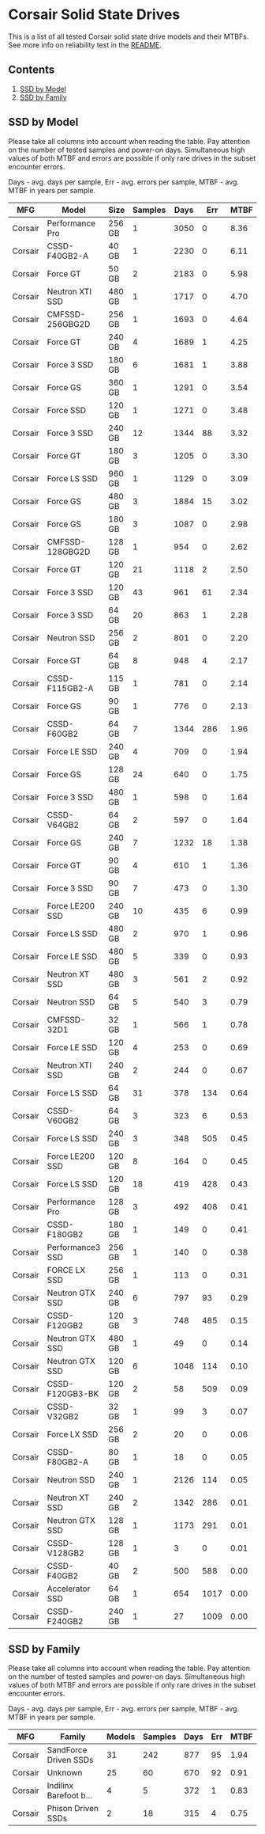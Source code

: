 Corsair Solid State Drives
==========================

This is a list of all tested Corsair solid state drive models and their MTBFs. See
more info on reliability test in the [README](https://github.com/linuxhw/SMART).

Contents
--------

1. [ SSD by Model  ](#ssd-by-model)
2. [ SSD by Family ](#ssd-by-family)

SSD by Model
------------

Please take all columns into account when reading the table. Pay attention on the
number of tested samples and power-on days. Simultaneous high values of both MTBF
and errors are possible if only rare drives in the subset encounter errors.

Days - avg. days per sample,
Err  - avg. errors per sample,
MTBF - avg. MTBF in years per sample.

| MFG       | Model              | Size   | Samples | Days  | Err   | MTBF |
|-----------|--------------------|--------|---------|-------|-------|------|
| Corsair   | Performance Pro    | 256 GB | 1       | 3050  | 0     | 8.36   |
| Corsair   | CSSD-F40GB2-A      | 40 GB  | 1       | 2230  | 0     | 6.11   |
| Corsair   | Force GT           | 50 GB  | 2       | 2183  | 0     | 5.98   |
| Corsair   | Neutron XTI SSD    | 480 GB | 1       | 1717  | 0     | 4.70   |
| Corsair   | CMFSSD-256GBG2D    | 256 GB | 1       | 1693  | 0     | 4.64   |
| Corsair   | Force GT           | 240 GB | 4       | 1689  | 1     | 4.25   |
| Corsair   | Force 3 SSD        | 180 GB | 6       | 1681  | 1     | 3.88   |
| Corsair   | Force GS           | 360 GB | 1       | 1291  | 0     | 3.54   |
| Corsair   | Force SSD          | 120 GB | 1       | 1271  | 0     | 3.48   |
| Corsair   | Force 3 SSD        | 240 GB | 12      | 1344  | 88    | 3.32   |
| Corsair   | Force GT           | 180 GB | 3       | 1205  | 0     | 3.30   |
| Corsair   | Force LS SSD       | 960 GB | 1       | 1129  | 0     | 3.09   |
| Corsair   | Force GS           | 480 GB | 3       | 1884  | 15    | 3.02   |
| Corsair   | Force GS           | 180 GB | 3       | 1087  | 0     | 2.98   |
| Corsair   | CMFSSD-128GBG2D    | 128 GB | 1       | 954   | 0     | 2.62   |
| Corsair   | Force GT           | 120 GB | 21      | 1118  | 2     | 2.50   |
| Corsair   | Force 3 SSD        | 120 GB | 43      | 961   | 61    | 2.34   |
| Corsair   | Force 3 SSD        | 64 GB  | 20      | 863   | 1     | 2.28   |
| Corsair   | Neutron SSD        | 256 GB | 2       | 801   | 0     | 2.20   |
| Corsair   | Force GT           | 64 GB  | 8       | 948   | 4     | 2.17   |
| Corsair   | CSSD-F115GB2-A     | 115 GB | 1       | 781   | 0     | 2.14   |
| Corsair   | Force GS           | 90 GB  | 1       | 776   | 0     | 2.13   |
| Corsair   | CSSD-F60GB2        | 64 GB  | 7       | 1344  | 286   | 1.96   |
| Corsair   | Force LE SSD       | 240 GB | 4       | 709   | 0     | 1.94   |
| Corsair   | Force GS           | 128 GB | 24      | 640   | 0     | 1.75   |
| Corsair   | Force 3 SSD        | 480 GB | 1       | 598   | 0     | 1.64   |
| Corsair   | CSSD-V64GB2        | 64 GB  | 2       | 597   | 0     | 1.64   |
| Corsair   | Force GS           | 240 GB | 7       | 1232  | 18    | 1.38   |
| Corsair   | Force GT           | 90 GB  | 4       | 610   | 1     | 1.36   |
| Corsair   | Force 3 SSD        | 90 GB  | 7       | 473   | 0     | 1.30   |
| Corsair   | Force LE200 SSD    | 240 GB | 10      | 435   | 6     | 0.99   |
| Corsair   | Force LS SSD       | 480 GB | 2       | 970   | 1     | 0.96   |
| Corsair   | Force LE SSD       | 480 GB | 5       | 339   | 0     | 0.93   |
| Corsair   | Neutron XT SSD     | 480 GB | 3       | 561   | 2     | 0.92   |
| Corsair   | Neutron SSD        | 64 GB  | 5       | 540   | 3     | 0.79   |
| Corsair   | CMFSSD-32D1        | 32 GB  | 1       | 566   | 1     | 0.78   |
| Corsair   | Force LE SSD       | 120 GB | 4       | 253   | 0     | 0.69   |
| Corsair   | Neutron XTI SSD    | 240 GB | 2       | 244   | 0     | 0.67   |
| Corsair   | Force LS SSD       | 64 GB  | 31      | 378   | 134   | 0.64   |
| Corsair   | CSSD-V60GB2        | 64 GB  | 3       | 323   | 6     | 0.53   |
| Corsair   | Force LS SSD       | 240 GB | 3       | 348   | 505   | 0.45   |
| Corsair   | Force LE200 SSD    | 120 GB | 8       | 164   | 0     | 0.45   |
| Corsair   | Force LS SSD       | 120 GB | 18      | 419   | 428   | 0.43   |
| Corsair   | Performance Pro    | 128 GB | 3       | 492   | 408   | 0.41   |
| Corsair   | CSSD-F180GB2       | 180 GB | 1       | 149   | 0     | 0.41   |
| Corsair   | Performance3 SSD   | 256 GB | 1       | 140   | 0     | 0.38   |
| Corsair   | FORCE LX SSD       | 256 GB | 1       | 113   | 0     | 0.31   |
| Corsair   | Neutron GTX SSD    | 240 GB | 6       | 797   | 93    | 0.29   |
| Corsair   | CSSD-F120GB2       | 120 GB | 3       | 748   | 485   | 0.15   |
| Corsair   | Neutron GTX SSD    | 480 GB | 1       | 49    | 0     | 0.14   |
| Corsair   | Neutron GTX SSD    | 120 GB | 6       | 1048  | 114   | 0.10   |
| Corsair   | CSSD-F120GB3-BK    | 120 GB | 2       | 58    | 509   | 0.09   |
| Corsair   | CSSD-V32GB2        | 32 GB  | 1       | 99    | 3     | 0.07   |
| Corsair   | Force LX SSD       | 256 GB | 2       | 20    | 0     | 0.06   |
| Corsair   | CSSD-F80GB2-A      | 80 GB  | 1       | 18    | 0     | 0.05   |
| Corsair   | Neutron SSD        | 240 GB | 1       | 2126  | 114   | 0.05   |
| Corsair   | Neutron XT SSD     | 240 GB | 2       | 1342  | 286   | 0.01   |
| Corsair   | Neutron GTX SSD    | 128 GB | 1       | 1173  | 291   | 0.01   |
| Corsair   | CSSD-V128GB2       | 128 GB | 1       | 3     | 0     | 0.01   |
| Corsair   | CSSD-F40GB2        | 40 GB  | 2       | 500   | 588   | 0.00   |
| Corsair   | Accelerator SSD    | 64 GB  | 1       | 654   | 1017  | 0.00   |
| Corsair   | CSSD-F240GB2       | 240 GB | 1       | 27    | 1009  | 0.00   |

SSD by Family
-------------

Please take all columns into account when reading the table. Pay attention on the
number of tested samples and power-on days. Simultaneous high values of both MTBF
and errors are possible if only rare drives in the subset encounter errors.

Days - avg. days per sample,
Err  - avg. errors per sample,
MTBF - avg. MTBF in years per sample.

| MFG       | Family                 | Models | Samples | Days  | Err   | MTBF |
|-----------|------------------------|--------|---------|-------|-------|------|
| Corsair   | SandForce Driven SSDs  | 31     | 242     | 877   | 95    | 1.94   |
| Corsair   | Unknown                | 25     | 60      | 670   | 92    | 0.91   |
| Corsair   | Indilinx Barefoot b... | 4      | 5       | 372   | 1     | 0.83   |
| Corsair   | Phison Driven SSDs     | 2      | 18      | 315   | 4     | 0.75   |

